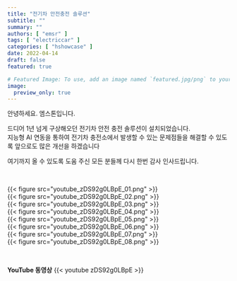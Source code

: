 ```yaml
---
title: "전기차 안전충전 솔루션"
subtitle: ""
summary: ""
authors: [ "emsr" ]
tags: [ "electriccar" ]
categories: [ "hshowcase" ]
date: 2022-04-14
draft: false
featured: true

# Featured Image: To use, add an image named `featured.jpg/png` to your page's folder.
image:
  preview_only: true
---
```


안녕하세요. 엠스톤입니다.

드디어 1년 넘게 구상해오던 전기차 안전 충전 솔루션이 설치되었습니다.<br>
지능형 AI 연동을 통하여 전기차 충전소에서 발생할 수 있는 문제점들을 해결할 수 있도록 앞으로도 많은 개선을 하겠습니다

여기까지 올 수 있도록 도움 주신 모든 분들께 다시 한번 감사 인사드립니다.

&nbsp;

<div class="container"><div class="row no-gutters">
<div class="col-sm-6">{{< figure src="youtube_zDS92g0LBpE_01.png" >}}</div>
<div class="col-sm-6">{{< figure src="youtube_zDS92g0LBpE_02.png" >}}</div>
<div class="col-sm-6">{{< figure src="youtube_zDS92g0LBpE_03.png" >}}</div>
<div class="col-sm-6">{{< figure src="youtube_zDS92g0LBpE_04.png" >}}</div>
<div class="col-sm-6">{{< figure src="youtube_zDS92g0LBpE_05.png" >}}</div>
<div class="col-sm-6">{{< figure src="youtube_zDS92g0LBpE_06.png" >}}</div>
<div class="col-sm-6">{{< figure src="youtube_zDS92g0LBpE_07.png" >}}</div>
<div class="col-sm-6">{{< figure src="youtube_zDS92g0LBpE_08.png" >}}</div>
</div></div>

&nbsp;

**YouTube 동영상**
{{< youtube zDS92g0LBpE >}}


